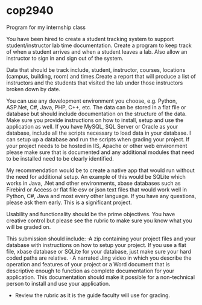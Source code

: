# cop2940

Program for my internship class

 You have been hired to create a student tracking system to support student/instructor lab time documentation.
Create a program to keep track of when a student arrives and when a student leaves a lab. Also allow an instructor to sign in and sign out of the system.

Data that should be track include, student, instructor, courses, locations (campus, building, room) and times.Create a report that will produce a list of instructors and the students that visited the lab under those instructors broken down by date.
 
You can use any development environment you choose, e.g. Python, ASP.Net, C#, Java, PHP, C++, etc. The data can be stored in a flat file or database but should include documentation on the structure of the data. Make sure you provide instructions on how to install, setup and use the application as well. If you have MySQL, SQL Server or Oracle as your database, include all the scripts necessary to load data in your database. I can setup up a database and run the scripts when grading your project. If your project needs to be hosted in IIS, Apache or other web environment please make sure that is documented and any additional modules that need to be installed need to be clearly identified.
 
My recommendation would be to create a native app that would run without the need for additional setup. An example of this would be SQLite which works in Java, .Net and other environments, xbase databases such as Firebird or Access or flat file csv or json text files that would work well in Python, C#, Java and most every other language.
If you have any questions, please ask them early. This is a significant project.

Usability and functionality should be the prime objectives. You have creative control but please see the rubric to make sure you know what you will be graded on.

This submission should include:
 ·A zip containing your project files and your database with instructions on how to setup your project. If you use a flat file, xbase database or SQLite for your database, just make sure your hard coded paths are relative.
 · A narrated Jing video in which you describe the operation and features of your project or a Word document that is descriptive enough to function as complete documentation for your application. This documentation should make it possible for a non-technical person to install and use your application.
 *  Review the rubric as it is the guide faculty will use for grading.
